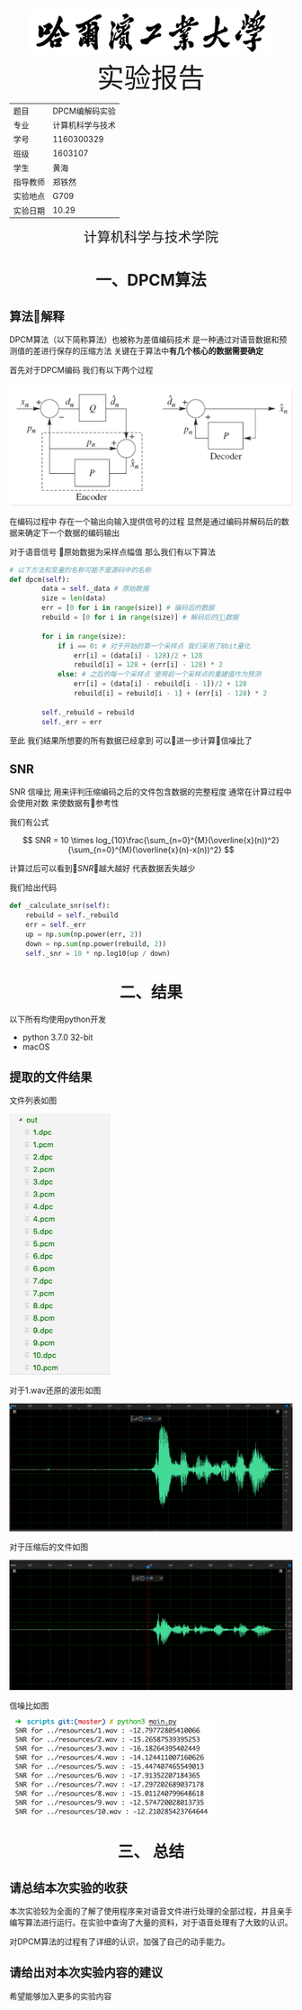 <center>
<div>
<img src="https://raw.githubusercontent.com/SuchAQuteBoy/Pictures/master/HIT1.png" height="80"/>
</div>
<div>
<font size="10">实验报告</font>
</div>
<div>
<table border="0">
<tr>
<td align="left">题目</td>
<td align="left">DPCM编解码实验</td>
</tr>
<tr>
<td align="left">专业</td>
<td align="left">计算机科学与技术</td>
</tr>
<tr>
<td align="left">学号</td>
<td align="left">1160300329</td>
</tr>
<tr>
<td align="left">班级</td>
<td align="left">1603107</td>
</tr>
<tr>
<td align="left">学生</td>
<td align="left">黄海</td>
</tr>
<tr>
<td align="left">指导教师</td>
<td align="left">郑铁然</td>
</tr>
<tr>
<td align="left">实验地点</td>
<td align="left">G709</td>
</tr>
<tr>
<td align="left">实验日期</td>
<td align="left">10.29</td>
</tr>
</table>
</div>
<div>
<font size="5">计算机科学与技术学院</font>
</div>
</center>

<div STYLE="page-break-after: always;"></div>

<center>

# 一、DPCM算法

</center>

## 算法解释

DPCM算法（以下简称算法）也被称为差值编码技术 是一种通过对语音数据和预测值的差进行保存的压缩方法 关键在于算法中**有几个核心的数据需要确定**

首先对于DPCM编码 我们有以下两个过程

<center>

![](https://raw.githubusercontent.com/SuchAQuteBoy/Pictures/master/Audio-VisualSignalProcessing/Lab2/20170510210308049.png)

</center>

在编码过程中 存在一个输出向输入提供信号的过程 显然是通过编码并解码后的数据来确定下一个数据的编码输出

对于语音信号 原始数据为采样点幅值 那么我们有以下算法

```python
# 以下方法和变量的名称可能不是源码中的名称
def dpcm(self):
        data = self._data # 原始数据
        size = len(data)
        err = [0 for i in range(size)] # 编码后的数据
        rebuild = [0 for i in range(size)] # 解码后的数据

        for i in range(size):
            if i == 0: # 对于开始的第一个采样点 我们采用了8bit量化
                err[i] = (data[i] - 128)/2 + 128
                rebuild[i] = 128 + (err[i] - 128) * 2
            else: # 之后的每一个采样点 使用前一个采样点的重建值作为预测
                err[i] = (data[i] - rebuild[i - 1])/2 + 128
                rebuild[i] = rebuild[i - 1] + (err[i] - 128) * 2

        self._rebuild = rebuild
        self._err = err
```
至此 我们结果所想要的所有数据已经拿到 可以进一步计算信噪比了

## SNR

SNR 信噪比 用来评判压缩编码之后的文件包含数据的完整程度 通常在计算过程中会使用对数 来使数据有参考性

我们有公式

$$
SNR = 10 \times log_{10}\frac{\sum_{n=0}^{M}(\overline{x}(n))^2}{\sum_{n=0}^{M}(\overline{x}(n)-x(n))^2}
$$

计算过后可以看到$SNR$越大越好 代表数据丢失越少

我们给出代码

```python
def _calculate_snr(self):
    rebuild = self._rebuild
    err = self._err
    up = np.sum(np.power(err, 2))
    down = np.sum(np.power(rebuild, 2))
    self._snr = 10 * np.log10(up / down)
```

<center>

# 二、结果

</center>

以下所有均使用python开发

- python 3.7.0 32-bit
- macOS

## 提取的文件结果

文件列表如图

![](https://raw.githubusercontent.com/SuchAQuteBoy/Pictures/master/Audio-VisualSignalProcessing/Lab2/结果1.png)

对于1.wav还原的波形如图

![](https://raw.githubusercontent.com/SuchAQuteBoy/Pictures/master/Audio-VisualSignalProcessing/Lab2/结果3.png)

对于压缩后的文件如图

![](https://raw.githubusercontent.com/SuchAQuteBoy/Pictures/master/Audio-VisualSignalProcessing/Lab2/结果2.png)

信噪比如图

![](https://raw.githubusercontent.com/SuchAQuteBoy/Pictures/master/Audio-VisualSignalProcessing/Lab2/结果4.png)

<center>

# 三、 总结

</center>

## 请总结本次实验的收获

本次实验较为全面的了解了使用程序来对语音文件进行处理的全部过程，并且亲手编写算法进行运行。在实验中查询了大量的资料，对于语音处理有了大致的认识。

对DPCM算法的过程有了详细的认识，加强了自己的动手能力。

## 请给出对本次实验内容的建议

希望能够加入更多的实验内容